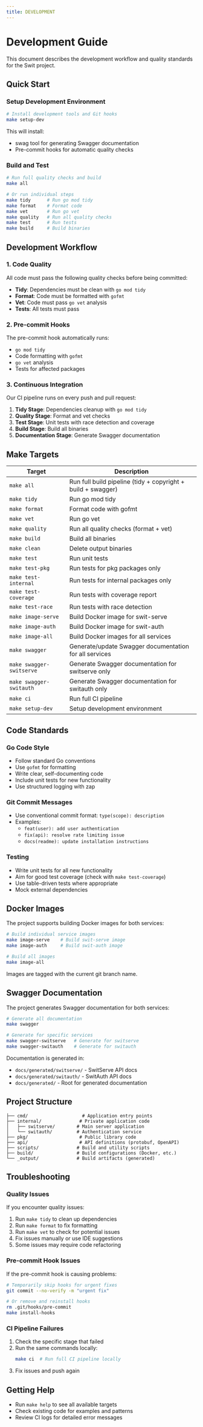 ```yaml
---
title: DEVELOPMENT
---
```


# Development Guide

This document describes the development workflow and quality standards for the Swit project.

## Quick Start

### Setup Development Environment

```bash
# Install development tools and Git hooks
make setup-dev
```

This will install:
- swag tool for generating Swagger documentation
- Pre-commit hooks for automatic quality checks

### Build and Test

```bash
# Run full quality checks and build
make all

# Or run individual steps
make tidy      # Run go mod tidy
make format    # Format code
make vet       # Run go vet
make quality   # Run all quality checks
make test      # Run tests
make build     # Build binaries
```

## Development Workflow

### 1. Code Quality

All code must pass the following quality checks before being committed:

- **Tidy**: Dependencies must be clean with `go mod tidy`
- **Format**: Code must be formatted with `gofmt`
- **Vet**: Code must pass `go vet` analysis
- **Tests**: All tests must pass

### 2. Pre-commit Hooks

The pre-commit hook automatically runs:
- `go mod tidy`
- Code formatting with `gofmt`
- `go vet` analysis  
- Tests for affected packages

### 3. Continuous Integration

Our CI pipeline runs on every push and pull request:

1. **Tidy Stage**: Dependencies cleanup with `go mod tidy`
2. **Quality Stage**: Format and vet checks
3. **Test Stage**: Unit tests with race detection and coverage
4. **Build Stage**: Build all binaries
5. **Documentation Stage**: Generate Swagger documentation

## Make Targets

| Target | Description |
|--------|-------------|
| `make all` | Run full build pipeline (tidy + copyright + build + swagger) |
| `make tidy` | Run go mod tidy |
| `make format` | Format code with gofmt |
| `make vet` | Run go vet |
| `make quality` | Run all quality checks (format + vet) |
| `make build` | Build all binaries |
| `make clean` | Delete output binaries |
| `make test` | Run unit tests |
| `make test-pkg` | Run tests for pkg packages only |
| `make test-internal` | Run tests for internal packages only |
| `make test-coverage` | Run tests with coverage report |
| `make test-race` | Run tests with race detection |
| `make image-serve` | Build Docker image for swit-serve |
| `make image-auth` | Build Docker image for swit-auth |
| `make image-all` | Build Docker images for all services |
| `make swagger` | Generate/update Swagger documentation for all services |
| `make swagger-switserve` | Generate Swagger documentation for switserve only |
| `make swagger-switauth` | Generate Swagger documentation for switauth only |
| `make ci` | Run full CI pipeline |
| `make setup-dev` | Setup development environment |

## Code Standards

### Go Code Style

- Follow standard Go conventions
- Use `gofmt` for formatting
- Write clear, self-documenting code
- Include unit tests for new functionality
- Use structured logging with zap

### Git Commit Messages

- Use conventional commit format: `type(scope): description`
- Examples:
  - `feat(user): add user authentication`
  - `fix(api): resolve rate limiting issue`
  - `docs(readme): update installation instructions`

### Testing

- Write unit tests for all new functionality
- Aim for good test coverage (check with `make test-coverage`)
- Use table-driven tests where appropriate
- Mock external dependencies

## Docker Images

The project supports building Docker images for both services:

```bash
# Build individual service images
make image-serve    # Build swit-serve image
make image-auth     # Build swit-auth image

# Build all images
make image-all
```

Images are tagged with the current git branch name.

## Swagger Documentation

The project generates Swagger documentation for both services:

```bash
# Generate all documentation
make swagger

# Generate for specific services
make swagger-switserve   # Generate for switserve
make swagger-switauth    # Generate for switauth
```

Documentation is generated in:
- `docs/generated/switserve/` - SwitServe API docs
- `docs/generated/switauth/` - SwitAuth API docs
- `docs/generated/` - Root for generated documentation

## Project Structure

```
├── cmd/                    # Application entry points
├── internal/              # Private application code
│   ├── switserve/        # Main server application
│   └── switauth/         # Authentication service
├── pkg/                   # Public library code
├── api/                   # API definitions (protobuf, OpenAPI)
├── scripts/              # Build and utility scripts
├── build/                # Build configurations (Docker, etc.)
└── _output/              # Build artifacts (generated)
```

## Troubleshooting

### Quality Issues

If you encounter quality issues:

1. Run `make tidy` to clean up dependencies
2. Run `make format` to fix formatting
3. Run `make vet` to check for potential issues
4. Fix issues manually or use IDE suggestions
5. Some issues may require code refactoring

### Pre-commit Hook Issues

If the pre-commit hook is causing problems:

```bash
# Temporarily skip hooks for urgent fixes
git commit --no-verify -m "urgent fix"

# Or remove and reinstall hooks
rm .git/hooks/pre-commit
make install-hooks
```

### CI Pipeline Failures

1. Check the specific stage that failed
2. Run the same commands locally:
   ```bash
   make ci  # Run full CI pipeline locally
   ```
3. Fix issues and push again

## Getting Help

- Run `make help` to see all available targets
- Check existing code for examples and patterns
- Review CI logs for detailed error messages